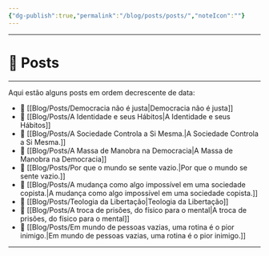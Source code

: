 ```yaml
---
{"dg-publish":true,"permalink":"/blog/posts/posts/","noteIcon":""}
---
```


---
# 📝 Posts
---

Aqui estão alguns posts em ordem decrescente de data:

- 📅 [[Blog/Posts/Democracia não é justa\|Democracia não é justa]]
- 📅 [[Blog/Posts/A Identidade e seus Hábitos\|A Identidade e seus Hábitos]]
- 📅 [[Blog/Posts/A Sociedade Controla a Si Mesma.\|A Sociedade Controla a Si Mesma.]]
- 📅 [[Blog/Posts/A Massa de Manobra na Democracia\|A Massa de Manobra na Democracia]]
- 📅 [[Blog/Posts/Por que o mundo se sente vazio.\|Por que o mundo se sente vazio.]]
- 📅 [[Blog/Posts/A mudança como algo impossível em uma sociedade copista.\|A mudança como algo impossível em uma sociedade copista.]]
- 📅 [[Blog/Posts/Teologia da Libertação\|Teologia da Libertação]]
- 📅 [[Blog/Posts/A troca de prisões, do físico para o mental\|A troca de prisões, do físico para o mental]]
- 📅 [[Blog/Posts/Em mundo de pessoas vazias, uma rotina é o pior inimigo.\|Em mundo de pessoas vazias, uma rotina é o pior inimigo.]]

---

